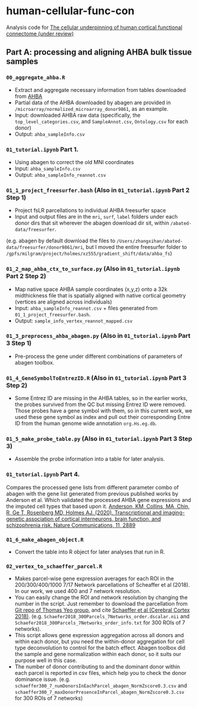 # human-cellular-func-con

Analysis code for [The cellular underpinning of human cortical functional connectome (under review)](https://www.biorxiv.org/content/10.1101/2023.07.05.547828v1.abstract)

## Part A: processing and aligning AHBA bulk tissue samples
### `00_aggregate_ahba.R`
- Extract and aggregate necessary information from tables downloaded from [AHBA](http://human.brain-map.org/)
- Partial data of the AHBA downloaded by abagen are provided in `/microarray/normalized_microarray_donor9861`, as an example.
- Input: downloaded AHBA raw data (specifically, the `top_level_categories.csv`, and `SampleAnnot.csv`, `Ontology.csv` for each donor)
- Output: `ahba_sampleInfo.csv`

### `01_tutorial.ipynb` Part 1.
- Using abagen to correct the old MNI coordinates
- Input: `ahba_sampleInfo.csv`
- Output: `ahba_sampleInfo_reannot.csv`
  
### `01_1_project_freesurfer.bash` (Also in `01_tutorial.ipynb` Part 2 Step 1)
- Project fsLR parcellations to individual AHBA freesurfer space
- Input and output files are in the `mri`, `surf`, `label` folders under each donor dirs that sit wherever the abagen download dir sit, within `/abated-data/freesurfer`.

(e.g. abagen by default download the files to `/Users/zhangxihan/abated-data/freesurfer/donor9861/mri`, but I moved the entire freesurfer folder to `/gpfs/milgram/project/holmes/xz555/gradient_shift/data/ahba_fs`)

### `01_2_map_ahba_ctx_to_surface.py` (Also in `01_tutorial.ipynb` Part 2 Step 2)
- Map native space AHBA sample coordinates (x,y,z) onto a 32k midthickness file that is spatially aligned with native cortical geometry (vertices are aligned across individuals)
- Input: `ahba_sampleInfo_reannot.csv` + files generated from `01_1_project_freesurfer.bash`.
- Output: `sample_info_vertex_reannot_mapped.csv`

### `01_3_preprocess_ahba_abagen.py` (Also in `01_tutorial.ipynb` Part 3 Step 1)
- Pre-process the gene under different combinations of parameters of abagen toolbox.

### `01_4_GeneSymbolToEntrezID.R` (Also in `01_tutorial.ipynb` Part 3 Step 2)
- Some Entrez ID are missing in the AHBA tables, so in the earlier works, the probes survived from the QC but missing Entrez ID were removed. Those probes have a gene symbol with them, so in this current work, we used these gene symbol as index and pull out their corresponding Entre ID from the human genome wide annotation `org.Hs.eg.db`.

### `01_5_make_probe_table.py` (Also in `01_tutorial.ipynb` Part 3 Step 3)
- Assemble the probe information into a table for later analysis.

### `01_tutorial.ipynb` Part 4.
Compares the processed gene lists from different parameter combo of abagen with the gene list generated from previous published works by Anderson et al. Which validated the processed AHBA gene expressions and the imputed cell types that based upon it.
[Anderson, KM, Collins, MA, Chin, R, Ge T, Rosenberg MD, Holmes AJ. (2020). Transcriptional and imaging-genetic association of cortical interneurons, brain function, and schizophrenia risk. Nature Communications, 11, 2889](https://www.ncbi.nlm.nih.gov/pmc/articles/PMC7280213/pdf/41467_2020_Article_16710.pdf)

### `01_6_make_abagen_object.R`
- Convert the table into R object for later analyses that run in R.

### `02_vertex_to_schaeffer_parcel.R`
- Makes parcel-wise gene expression averages for each ROI in the 200/300/400/1000 7/17 Network parcellations of Scheaffer et al (2018). In our work, we used 400 and 7 network resolution.
- You can easily change the ROI and network resolution by changing the number in the script. Just remember to download the parcellation from [Git repo of Thomas Yeo group](https://github.com/ThomasYeoLab/CBIG/tree/master/stable_projects/brain_parcellation/Schaefer2018_LocalGlobal/Parcellations/HCP/fslr32k/cifti), and cite [Schaeffer et al (Cerebral Cortex 2018)](https://doi.org/10.1093/cercor/bhx179). (e.g. `Schaefer2018_300Parcels_7Networks_order.dscalar.nii` and `Schaefer2018_300Parcels_7Networks_order_info.txt` for 300 ROIs of 7 networks).
- This script allows gene expression aggregation across all donors and within each donor, but you need the within-donor aggregation for cell type deconvolution to control for the batch effect. Abagen toolbox did the sample and gene normalization within each donor, so it suits our purpose well in this case.
- The number of donor contributing to and the dominant donor within each parcel is reported in csv files, which help you to check the donor dominance issue. (e.g. `schaeffer300_7_numDonorsInEachParcel_abagen_NormZscore0.3.csv` and `schaeffer300_7_maxDonorPresenceInParcel_abagen_NormZscore0.3.csv` for 300 ROIs of 7 networks)
